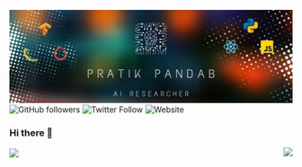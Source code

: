 
[![Header](https://github.com/pratik-1999/pratik-1999/blob/main/heade_image_prk.jpg "Header")](https://www.linkedin.com/in/pratikpandab)
<img height=25 alt="GitHub followers" src="https://img.shields.io/github/followers/pratik-1999?label=Follow&style=social">
<img height=25 alt="Twitter Follow" src="https://img.shields.io/twitter/follow/_pandav7?label=Follow&style=social">
<img height=25 alt="Website" src="https://img.shields.io/website?url=https%3A%2F%2Fdashprism.com">

### Hi there 👋

<a href="https://github.com/pratik-1999/github-readme-stats">
  <img align="center" width=500 heigh=200 src="https://github-readme-stats.vercel.app/api?username=pratik-1999&count_private=true&theme=radical&show_icons=true" />
</a>
<a href="https://github.com/pratik-1999/github-readme-stats">
  <img align="right" src="https://github-readme-stats.vercel.app/api/top-langs/?username=pratik-1999&layout=compact&theme=merko" />
</a>


<!--
**pratik-1999/pratik-1999** is a ✨ _special_ ✨ repository because its `README.md` (this file) appears on your GitHub profile.

Here are some ideas to get you started:

- 🔭 I’m currently working on ...
- 🌱 I’m currently learning ...
- 👯 I’m looking to collaborate on ...
- 🤔 I’m looking for help with ...
- 💬 Ask me about ...
- 📫 How to reach me: ...
- 😄 Pronouns: ...
- ⚡ Fun fact: ...
-->
